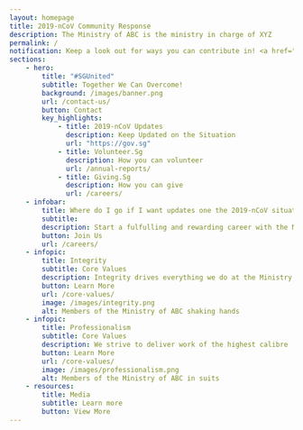```yaml
---
layout: homepage
title: 2019-nCoV Community Response
description: The Ministry of ABC is the ministry in charge of XYZ
permalink: /
notification: Keep a look out for ways you can contribute in! <a href="/register/">Register now</a>
sections:
    - hero:
        title: "#SGUnited"
        subtitle: Together We Can Overcome!
        background: /images/banner.png
        url: /contact-us/
        button: Contact
        key_highlights:
            - title: 2019-nCoV Updates
              description: Keep Updated on the Situation
              url: "https://gov.sg"
            - title: Volunteer.Sg
              description: How you can volunteer
              url: /annual-reports/
            - title: Giving.Sg
              description: How you can give
              url: /careers/
    - infobar:
        title: Where do I go if I want updates one the 2019-nCoV situation?
        subtitle: 
        description: Start a fulfulling and rewarding career with the Ministry of ABC!
        button: Join Us
        url: /careers/
    - infopic:
        title: Integrity
        subtitle: Core Values
        description: Integrity drives everything we do at the Ministry of ABC
        button: Learn More
        url: /core-values/
        image: /images/integrity.png
        alt: Members of the Ministry of ABC shaking hands
    - infopic:
        title: Professionalism
        subtitle: Core Values
        description: We strive to deliver work of the highest calibre
        button: Learn More
        url: /core-values/
        image: /images/professionalism.png
        alt: Members of the Ministry of ABC in suits
    - resources:
        title: Media
        subtitle: Learn more
        button: View More
---
```

